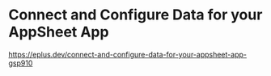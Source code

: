 # Connect and Configure Data for your AppSheet App

https://eplus.dev/connect-and-configure-data-for-your-appsheet-app-gsp910